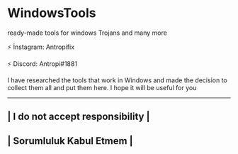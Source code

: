 # WindowsTools
ready-made tools for windows Trojans and many more

⚡️ İnstagram: Antropifix

⚡️ Discord: Antropi#1881


I have researched the tools that work in Windows and made the decision to collect them all and put them here. I hope it will be useful for you

------------------------------------
|  I do not accept responsibility  |
------------------------------------
|   Sorumluluk Kabul Etmem   |
------------------------------
